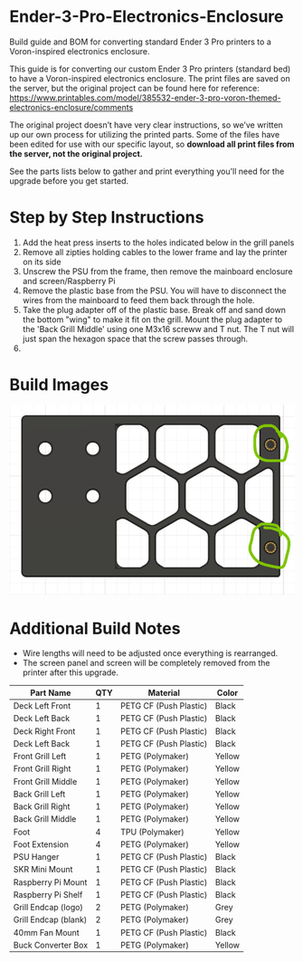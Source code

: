 # Ender-3-Pro-Electronics-Enclosure
Build guide and BOM for converting standard Ender 3 Pro printers to a Voron-inspired electronics enclosure.

This guide is for converting our custom Ender 3 Pro printers (standard bed) to have a Voron-inspired electronics enclosure. The print files are saved on the server, but the original project can be found here for reference:
https://www.printables.com/model/385532-ender-3-pro-voron-themed-electronics-enclosure/comments

The original project doesn’t have very clear instructions, so we’ve written up our own process for utilizing the printed parts. Some of the files have been edited for use with our specific layout, so **download all print files from the server, not the original project.**

See the parts lists below to gather and print everything you'll need for the upgrade before you get started.

# Step by Step Instructions
1. Add the heat press inserts to the holes indicated below in the grill panels
2. Remove all zipties holding cables to the lower frame and lay the printer on its side 
4. Unscrew the PSU from the frame, then remove the mainboard enclosure and screen/Raspberry Pi
5. Remove the plastic base from the PSU. You will have to disconnect the wires from the mainboard to feed them back through the hole.
6. Take the plug adapter off of the plastic base. Break off and sand down the bottom "wing" to make it fit on the grill. Mount the plug adapter to the 'Back Grill Middle' using one M3x16 screww and T nut. The T nut will just span the hexagon space that the screw passes through.
7.

# Build Images
![Alt text](/images/HeatInserts.PNG?raw=true "Heat Press Inserts in Grill Panel")

# Additional Build Notes
- Wire lengths will need to be adjusted once everything is rearranged.
- The screen panel and screen will be completely removed from the printer after this upgrade.

| Part Name | QTY | Material | Color |
| ------------- | ------------- | ------------- | ------------- |
| Deck Left Front | 1 | PETG CF (Push Plastic) | Black |
| Deck Left Back | 1 | PETG CF (Push Plastic) | Black |
| Deck Right Front | 1 | PETG CF (Push Plastic) | Black |
| Deck Left Back | 1 | PETG CF (Push Plastic) | Black |
| Front Grill Left | 1 | PETG (Polymaker) | Yellow |
| Front Grill Right | 1 | PETG (Polymaker) | Yellow |
| Front Grill Middle | 1 | PETG (Polymaker) | Yellow |
| Back Grill Left | 1 | PETG (Polymaker) | Yellow |
| Back Grill Right | 1 | PETG (Polymaker) | Yellow |
| Back Grill Middle | 1 | PETG (Polymaker) | Yellow |
| Foot | 4 | TPU (Polymaker) | Yellow |
| Foot Extension | 4 | PETG (Polymaker) | Yellow |
| PSU Hanger | 1 | PETG CF (Push Plastic) | Black |
| SKR Mini Mount | 1 | PETG CF (Push Plastic) | Black |
| Raspberry Pi Mount | 1 | PETG CF (Push Plastic) | Black |
| Raspberry Pi Shelf | 1 | PETG CF (Push Plastic) | Black |
| Grill Endcap (logo) | 2 | PETG (Polymaker) | Grey |
| Grill Endcap (blank) | 2 | PETG (Polymaker) | Grey |
| 40mm Fan Mount | 1 | PETG CF (Push Plastic) | Black |
| Buck Converter Box | 1 | PETG (Polymaker) | Yellow |

